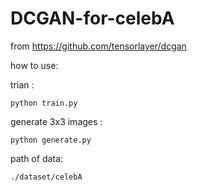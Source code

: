 # DCGAN-for-celebA

from https://github.com/tensorlayer/dcgan

how to use:

trian :

    python train.py
    
generate 3x3 images :
   
    python generate.py
    
path of data:

    ./dataset/celebA

